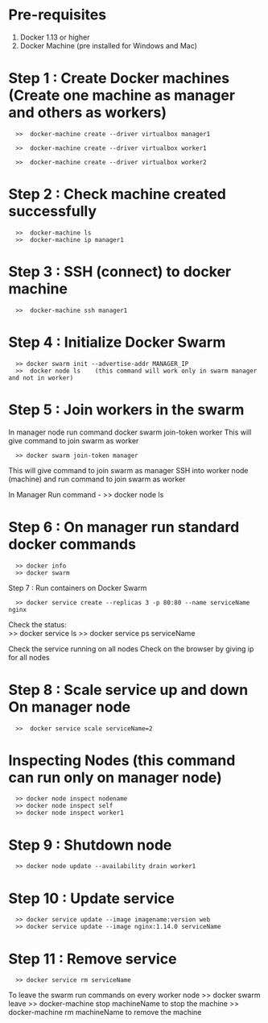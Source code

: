 # Pre-requisites
1. Docker 1.13 or higher
2. Docker Machine (pre installed for Windows and  Mac)


# Step 1 :  Create Docker machines    (Create one machine as manager and others as workers)
      >>  docker-machine create --driver virtualbox manager1

      >>  docker-machine create --driver virtualbox worker1

      >>  docker-machine create --driver virtualbox worker2


# Step 2 :  Check machine created successfully
      >>  docker-machine ls
      >>  docker-machine ip manager1


# Step 3 :  SSH (connect) to docker machine
      >>  docker-machine ssh manager1


# Step 4 :  Initialize Docker Swarm    
      >> docker swarm init --advertise-addr MANAGER_IP
      >>  docker node ls    (this command will work only in swarm manager and not in worker)
   
   
# Step 5 :  Join workers in the swarm
In manager node run command  docker swarm join-token worker
This will give command to join swarm as worker

      >> docker swarm join-token manager
    
This will give command to join swarm as manager
SSH into worker node (machine) and run command to join swarm as worker
   
In Manager Run command - 
      >> docker node ls 				


# Step 6 :  On manager run standard docker commands

      >> docker info      			 
      >> docker swarm


Step 7 :  Run containers on Docker Swarm

      >> docker service create --replicas 3 -p 80:80 --name serviceName nginx

Check the status:    
      >> docker service ls
      >> docker service ps serviceName
   
 Check the service running on all nodes
 Check on the browser by giving ip for all nodes


# Step 8 :  Scale service up and down On manager node 
      >>  docker service scale serviceName=2
 
 
# Inspecting Nodes (this command can run only on manager node)
      >> docker node inspect nodename
      >> docker node inspect self
      >> docker node inspect worker1


# Step 9 : Shutdown node
      >> docker node update --availability drain worker1


# Step 10 :  Update service
      >> docker service update --image imagename:version web
      >> docker service update --image nginx:1.14.0 serviceName


# Step 11 :  Remove service
      >> docker service rm serviceName


To leave the swarm run commands on every worker node
      >>  docker swarm leave 
      >>  docker-machine stop machineName 		  to stop the machine
      >> docker-machine rm machineName 		      to remove the machine
